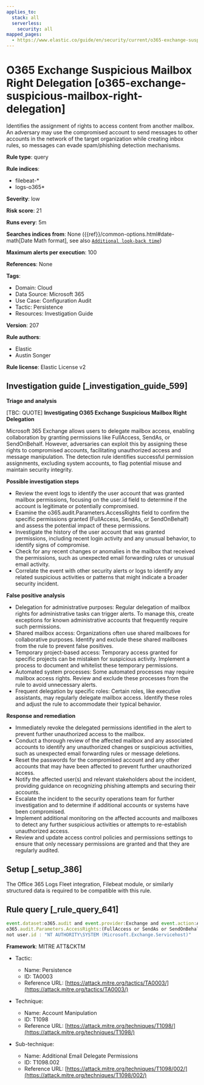 ```yaml
---
applies_to:
  stack: all
  serverless:
    security: all
mapped_pages:
  - https://www.elastic.co/guide/en/security/current/o365-exchange-suspicious-mailbox-right-delegation.html
---
```


# O365 Exchange Suspicious Mailbox Right Delegation [o365-exchange-suspicious-mailbox-right-delegation]

Identifies the assignment of rights to access content from another mailbox. An adversary may use the compromised account to send messages to other accounts in the network of the target organization while creating inbox rules, so messages can evade spam/phishing detection mechanisms.

**Rule type**: query

**Rule indices**:

* filebeat-*
* logs-o365*

**Severity**: low

**Risk score**: 21

**Runs every**: 5m

**Searches indices from**: None ({{ref}}/common-options.html#date-math[Date Math format], see also [`Additional look-back time`](docs-content://solutions/security/detect-and-alert/create-detection-rule.md#rule-schedule))

**Maximum alerts per execution**: 100

**References**: None

**Tags**:

* Domain: Cloud
* Data Source: Microsoft 365
* Use Case: Configuration Audit
* Tactic: Persistence
* Resources: Investigation Guide

**Version**: 207

**Rule authors**:

* Elastic
* Austin Songer

**Rule license**: Elastic License v2

## Investigation guide [_investigation_guide_599]

**Triage and analysis**

[TBC: QUOTE]
**Investigating O365 Exchange Suspicious Mailbox Right Delegation**

Microsoft 365 Exchange allows users to delegate mailbox access, enabling collaboration by granting permissions like FullAccess, SendAs, or SendOnBehalf. However, adversaries can exploit this by assigning these rights to compromised accounts, facilitating unauthorized access and message manipulation. The detection rule identifies successful permission assignments, excluding system accounts, to flag potential misuse and maintain security integrity.

**Possible investigation steps**

* Review the event logs to identify the user account that was granted mailbox permissions, focusing on the user.id field to determine if the account is legitimate or potentially compromised.
* Examine the o365.audit.Parameters.AccessRights field to confirm the specific permissions granted (FullAccess, SendAs, or SendOnBehalf) and assess the potential impact of these permissions.
* Investigate the history of the user account that was granted permissions, including recent login activity and any unusual behavior, to identify signs of compromise.
* Check for any recent changes or anomalies in the mailbox that received the permissions, such as unexpected email forwarding rules or unusual email activity.
* Correlate the event with other security alerts or logs to identify any related suspicious activities or patterns that might indicate a broader security incident.

**False positive analysis**

* Delegation for administrative purposes: Regular delegation of mailbox rights for administrative tasks can trigger alerts. To manage this, create exceptions for known administrative accounts that frequently require such permissions.
* Shared mailbox access: Organizations often use shared mailboxes for collaborative purposes. Identify and exclude these shared mailboxes from the rule to prevent false positives.
* Temporary project-based access: Temporary access granted for specific projects can be mistaken for suspicious activity. Implement a process to document and whitelist these temporary permissions.
* Automated system processes: Some automated processes may require mailbox access rights. Review and exclude these processes from the rule to avoid unnecessary alerts.
* Frequent delegation by specific roles: Certain roles, like executive assistants, may regularly delegate mailbox access. Identify these roles and adjust the rule to accommodate their typical behavior.

**Response and remediation**

* Immediately revoke the delegated permissions identified in the alert to prevent further unauthorized access to the mailbox.
* Conduct a thorough review of the affected mailbox and any associated accounts to identify any unauthorized changes or suspicious activities, such as unexpected email forwarding rules or message deletions.
* Reset the passwords for the compromised account and any other accounts that may have been affected to prevent further unauthorized access.
* Notify the affected user(s) and relevant stakeholders about the incident, providing guidance on recognizing phishing attempts and securing their accounts.
* Escalate the incident to the security operations team for further investigation and to determine if additional accounts or systems have been compromised.
* Implement additional monitoring on the affected accounts and mailboxes to detect any further suspicious activities or attempts to re-establish unauthorized access.
* Review and update access control policies and permissions settings to ensure that only necessary permissions are granted and that they are regularly audited.


## Setup [_setup_386]

The Office 365 Logs Fleet integration, Filebeat module, or similarly structured data is required to be compatible with this rule.


## Rule query [_rule_query_641]

```js
event.dataset:o365.audit and event.provider:Exchange and event.action:Add-MailboxPermission and
o365.audit.Parameters.AccessRights:(FullAccess or SendAs or SendOnBehalf) and event.outcome:success and
not user.id : "NT AUTHORITY\SYSTEM (Microsoft.Exchange.Servicehost)"
```

**Framework**: MITRE ATT&CKTM

* Tactic:

    * Name: Persistence
    * ID: TA0003
    * Reference URL: [https://attack.mitre.org/tactics/TA0003/](https://attack.mitre.org/tactics/TA0003/)

* Technique:

    * Name: Account Manipulation
    * ID: T1098
    * Reference URL: [https://attack.mitre.org/techniques/T1098/](https://attack.mitre.org/techniques/T1098/)

* Sub-technique:

    * Name: Additional Email Delegate Permissions
    * ID: T1098.002
    * Reference URL: [https://attack.mitre.org/techniques/T1098/002/](https://attack.mitre.org/techniques/T1098/002/)



